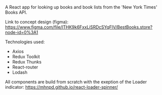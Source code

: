 A React app for looking up books and book lists from the 'New York Times' Books API. 

Link to concept design (figma): https://www.figma.com/file/lTHK9k6FxxLiSRDcSYqFlV/BestBooks.store?node-id=0%3A1

Technologies used:

- Axios
- Redux Toolkit
- Redux Thunks
- React-router
- Lodash

All components are build from scratch with the exeption of the Loader indicator:
https://mhnpd.github.io/react-loader-spinner/


